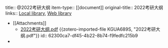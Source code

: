 title:: @2022考研大纲
item-type:: [[document]]
original-title:: 2022考研大纲
links:: [Local library](zotero://select/library/items/KGUW8RD8), [Web library](https://www.zotero.org/users/6626953/items/KGUW8RD8)

- [[Attachments]]
	- [2022考研大纲.pdf](zotero://select/library/items/KGUA689S) {{zotero-imported-file KGUA689S, "2022考研大纲.pdf"}}
	  id:: 62300ca7-df45-4b22-8b74-f9fedfc215b9
-